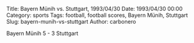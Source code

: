 Title: Bayern Münih vs. Stuttgart, 1993/04/30
Date: 1993/04/30 00:00
Category: sports
Tags: football, football scores, Bayern Münih, Stuttgart
Slug: bayern-munih-vs-stuttgart
Author: carbonero


Bayern Münih 5 - 3 Stuttgart
